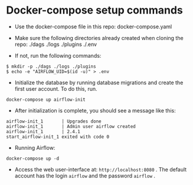 # Docker-compose setup commands

* Use the docker-compose file in this repo: docker-compose.yaml

* Make sure the following directories already created when cloning the repo:
./dags ./logs ./plugins ./.env

* If not, run the following commands:

```
$ mkdir -p ./dags ./logs ./plugins
$ echo -e "AIRFLOW_UID=$(id -u)" > .env
```

* Initialize the database by running database migrations and create the first user account. To do this, run.
```
docker-compose up airflow-init
```

* After initialization is complete, you should see a message like this:
```
airflow-init_1       | Upgrades done
airflow-init_1       | Admin user airflow created
airflow-init_1       | 2.4.1
start_airflow-init_1 exited with code 0
```

* Running Airflow: 
```
docker-compose up -d
```

* Access the web user-interface at: `http://localhost:8080` . 
The default account has the login `airflow` and the password `airflow` .
